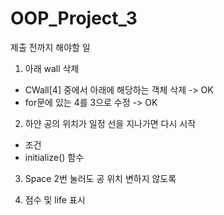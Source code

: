 # OOP_Project_3

제출 전까지 해야할 일

1. 아래 wall 삭제
  - CWall[4] 중에서 아래에 해당하는 객체 삭제 -> OK
  - for문에 있는 4를 3으로 수정 -> OK

2. 하얀 공의 위치가 일정 선을 지나가면 다시 시작
  - 조건
  - initialize() 함수

3. Space 2번 눌러도 공 위치 변하지 않도록

4. 점수 및 life 표시
